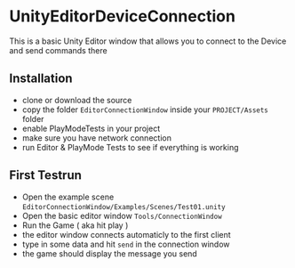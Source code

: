 # UnityEditorDeviceConnection
This is a basic Unity Editor window that allows you to connect to the Device and send commands there

## Installation

+ clone or download the source
+ copy the folder `EditorConnectionWindow` inside your `PROJECT/Assets` folder 
+ enable PlayModeTests in your project
+ make sure you have network connection
+ run Editor & PlayMode Tests to see if everything is working

## First Testrun

+ Open the example scene `EditorConnectionWindow/Examples/Scenes/Test01.unity`
+ Open the basic editor window `Tools/ConnectionWindow`
+ Run the Game ( aka hit play ) 
+ the editor window connects automaticly to the first client
+ type in some data and hit `send` in the connection window
+ the game should display the message you send




